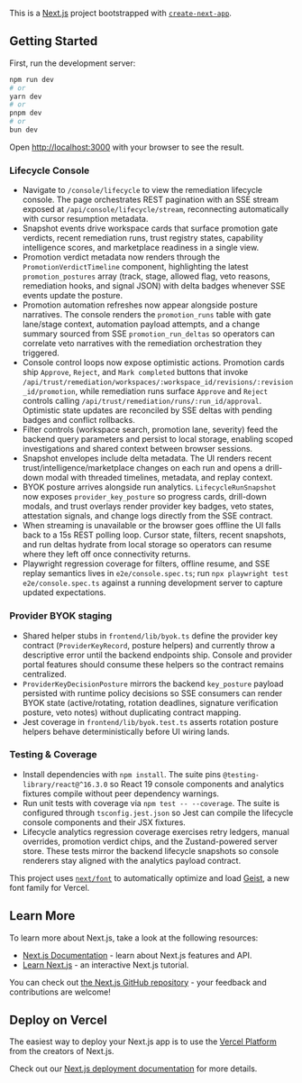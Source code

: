 This is a [Next.js](https://nextjs.org) project bootstrapped with [`create-next-app`](https://nextjs.org/docs/app/api-reference/cli/create-next-app).

## Getting Started

First, run the development server:

```bash
npm run dev
# or
yarn dev
# or
pnpm dev
# or
bun dev
```

Open [http://localhost:3000](http://localhost:3000) with your browser to see the result.

### Lifecycle Console

- Navigate to `/console/lifecycle` to view the remediation lifecycle console. The page orchestrates REST pagination with an SSE
  stream exposed at `/api/console/lifecycle/stream`, reconnecting automatically with cursor resumption metadata.
- Snapshot events drive workspace cards that surface promotion gate verdicts, recent remediation runs, trust registry states,
  capability intelligence scores, and marketplace readiness in a single view.
- Promotion verdict metadata now renders through the `PromotionVerdictTimeline` component, highlighting the latest
  `promotion_postures` array (track, stage, allowed flag, veto reasons, remediation hooks, and signal JSON) with delta badges
  whenever SSE events update the posture.
- Promotion automation refreshes now appear alongside posture narratives. The console renders the `promotion_runs` table with
  gate lane/stage context, automation payload attempts, and a change summary sourced from SSE `promotion_run_deltas` so
  operators can correlate veto narratives with the remediation orchestration they triggered.
- Console control loops now expose optimistic actions. Promotion cards ship `Approve`, `Reject`, and `Mark completed` buttons
  that invoke `/api/trust/remediation/workspaces/:workspace_id/revisions/:revision_id/promotion`, while remediation runs surface
  `Approve` and `Reject` controls calling `/api/trust/remediation/runs/:run_id/approval`. Optimistic state updates are reconciled
  by SSE deltas with pending badges and conflict rollbacks.
- Filter controls (workspace search, promotion lane, severity) feed the backend query parameters and persist to local storage,
  enabling scoped investigations and shared context between browser sessions.
- Snapshot envelopes include delta metadata. The UI renders recent trust/intelligence/marketplace changes on each run and opens a
  drill-down modal with threaded timelines, metadata, and replay context.
- BYOK posture arrives alongside run analytics. `LifecycleRunSnapshot` now exposes `provider_key_posture` so progress cards,
  drill-down modals, and trust overlays render provider key badges, veto states, attestation signals, and change logs directly
  from the SSE contract.
- When streaming is unavailable or the browser goes offline the UI falls back to a 15s REST polling loop. Cursor state, filters,
  recent snapshots, and run deltas hydrate from local storage so operators can resume where they left off once connectivity
  returns.
- Playwright regression coverage for filters, offline resume, and SSE replay semantics lives in `e2e/console.spec.ts`; run
  `npx playwright test e2e/console.spec.ts` against a running development server to capture updated expectations.

### Provider BYOK staging

- Shared helper stubs in `frontend/lib/byok.ts` define the provider key contract (`ProviderKeyRecord`, posture helpers) and
  currently throw a descriptive error until the backend endpoints ship. Console and provider portal features should consume these
  helpers so the contract remains centralized.
- `ProviderKeyDecisionPosture` mirrors the backend `key_posture` payload persisted with runtime policy decisions so SSE consumers can render BYOK state (active/rotating, rotation deadlines, signature verification posture, veto notes) without duplicating contract mapping.
- Jest coverage in `frontend/lib/byok.test.ts` asserts rotation posture helpers behave deterministically before UI wiring lands.

### Testing & Coverage

- Install dependencies with `npm install`. The suite pins `@testing-library/react@^16.3.0` so React 19 console components and analytics fixtures compile without peer dependency warnings.
- Run unit tests with coverage via `npm test -- --coverage`. The suite is configured through `tsconfig.jest.json` so Jest can compile the lifecycle console components and their JSX fixtures.
- Lifecycle analytics regression coverage exercises retry ledgers, manual overrides, promotion verdict chips, and the Zustand-powered server store. These tests mirror the backend lifecycle snapshots so console renderers stay aligned with the analytics payload contract.

This project uses [`next/font`](https://nextjs.org/docs/app/building-your-application/optimizing/fonts) to automatically optimize and load [Geist](https://vercel.com/font), a new font family for Vercel.

## Learn More

To learn more about Next.js, take a look at the following resources:

- [Next.js Documentation](https://nextjs.org/docs) - learn about Next.js features and API.
- [Learn Next.js](https://nextjs.org/learn) - an interactive Next.js tutorial.

You can check out [the Next.js GitHub repository](https://github.com/vercel/next.js) - your feedback and contributions are welcome!

## Deploy on Vercel

The easiest way to deploy your Next.js app is to use the [Vercel Platform](https://vercel.com/new?utm_medium=default-template&filter=next.js&utm_source=create-next-app&utm_campaign=create-next-app-readme) from the creators of Next.js.

Check out our [Next.js deployment documentation](https://nextjs.org/docs/app/building-your-application/deploying) for more details.
